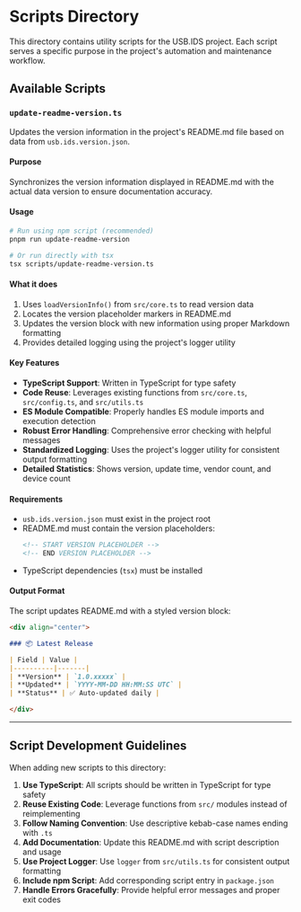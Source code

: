 # Scripts Directory

This directory contains utility scripts for the USB.IDS project. Each script serves a specific purpose in the project's automation and maintenance workflow.

## Available Scripts

### `update-readme-version.ts`

Updates the version information in the project's README.md file based on data from `usb.ids.version.json`.

#### Purpose
Synchronizes the version information displayed in README.md with the actual data version to ensure documentation accuracy.

#### Usage

```bash
# Run using npm script (recommended)
pnpm run update-readme-version

# Or run directly with tsx
tsx scripts/update-readme-version.ts
```

#### What it does

1. Uses `loadVersionInfo()` from `src/core.ts` to read version data
2. Locates the version placeholder markers in README.md
3. Updates the version block with new information using proper Markdown formatting
4. Provides detailed logging using the project's logger utility

#### Key Features

- **TypeScript Support**: Written in TypeScript for type safety
- **Code Reuse**: Leverages existing functions from `src/core.ts`, `src/config.ts`, and `src/utils.ts`
- **ES Module Compatible**: Properly handles ES module imports and execution detection
- **Robust Error Handling**: Comprehensive error checking with helpful messages
- **Standardized Logging**: Uses the project's logger utility for consistent output formatting
- **Detailed Statistics**: Shows version, update time, vendor count, and device count

#### Requirements

- `usb.ids.version.json` must exist in the project root
- README.md must contain the version placeholders:
  ```markdown
  <!-- START VERSION PLACEHOLDER -->
  <!-- END VERSION PLACEHOLDER -->
  ```
- TypeScript dependencies (`tsx`) must be installed

#### Output Format

The script updates README.md with a styled version block:

```markdown
<div align="center">

### 📦 Latest Release

| Field | Value |
|----------|-------|
| **Version** | `1.0.xxxxx` |
| **Updated** | `YYYY-MM-DD HH:MM:SS UTC` |
| **Status** | ✅ Auto-updated daily |

</div>
```

---

## Script Development Guidelines

When adding new scripts to this directory:

1. **Use TypeScript**: All scripts should be written in TypeScript for type safety
2. **Reuse Existing Code**: Leverage functions from `src/` modules instead of reimplementing
3. **Follow Naming Convention**: Use descriptive kebab-case names ending with `.ts`
4. **Add Documentation**: Update this README.md with script description and usage
5. **Use Project Logger**: Use `logger` from `src/utils.ts` for consistent output formatting
6. **Include npm Script**: Add corresponding script entry in `package.json`
7. **Handle Errors Gracefully**: Provide helpful error messages and proper exit codes
